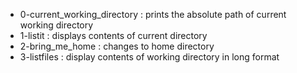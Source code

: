 - 0-current_working_directory : prints the absolute path of current working directory
- 1-listit : displays contents of current directory
- 2-bring_me_home : changes to home directory
- 3-listfiles : display contents of working directory in long format
